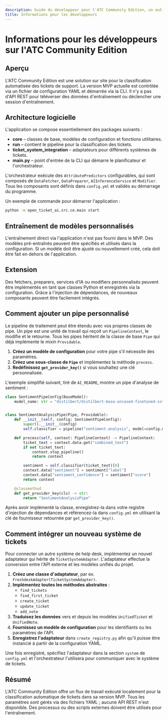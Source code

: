 ```yaml
---
description: Guide du développeur pour l'ATC Community Edition, un outil de classification de tickets sur site. Apprenez à configurer le système avec YAML, à l'exécuter depuis la CLI et à étendre son architecture en utilisant des composants Python personnalisés, des pipe_ids et des adaptateurs de système de tickets.
title: Informations pour les développeurs
---
```


# Informations pour les développeurs sur l'ATC Community Edition

## Aperçu

L'ATC Community Edition est une solution sur site pour la classification automatisée des tickets de support. La version MVP actuelle est contrôlée via un fichier de configuration YAML et démarrée via la CLI. Il n'y a pas d'API REST pour téléverser des données d'entraînement ou déclencher une session d'entraînement.

## Architecture logicielle

L'application se compose essentiellement des packages suivants :

*   **core** – classes de base, modèles de configuration et fonctions utilitaires.
*   **run** – contient le pipeline pour la classification des tickets.
*   **ticket\_system\_integration** – adaptateurs pour différents systèmes de tickets.
*   **main.py** – point d'entrée de la CLI qui démarre le planificateur et l'orchestrateur.

L'orchestrateur exécute des `AttributePredictors` configurables, qui sont composés de `DataFetcher`, `DataPreparer`, `AIInferenceService` et `Modifier`. Tous les composants sont définis dans `config.yml` et validés au démarrage du programme.

Un exemple de commande pour démarrer l'application :

```bash
python -m open_ticket_ai.src.ce.main start
```

## Entraînement de modèles personnalisés

L'entraînement direct via l'application n'est pas fourni dans le MVP. Des modèles pré-entraînés peuvent être spécifiés et utilisés dans la configuration. Si un modèle doit être ajusté ou nouvellement créé, cela doit être fait en dehors de l'application.

## Extension

Des fetchers, preparers, services d'IA ou modifiers personnalisés peuvent être implémentés en tant que classes Python et enregistrés via la configuration. Grâce à l'injection de dépendances, de nouveaux composants peuvent être facilement intégrés.

## Comment ajouter un pipe personnalisé

Le pipeline de traitement peut être étendu avec vos propres classes de pipe. Un pipe est une
unité de travail qui reçoit un `PipelineContext`, le modifie et le retourne. Tous les
pipes héritent de la classe de base `Pipe` qui déjà
implémente le mixin `Providable`.

1.  **Créez un modèle de configuration** pour votre pipe s'il nécessite des paramètres.
2.  **Créez une sous-classe de `Pipe`** et implémentez la méthode `process`.
3.  **Redéfinissez `get_provider_key()`** si vous souhaitez une clé personnalisée.

L'exemple simplifié suivant, tiré de `AI_README`, montre un pipe d'analyse de sentiment :

```python
class SentimentPipeConfig(BaseModel):
    model_name: str = "distilbert/distilbert-base-uncased-finetuned-sst-2-english"


class SentimentAnalysisPipe(Pipe, Providable):
    def __init__(self, config: SentimentPipeConfig):
        super().__init__(config)
        self.classifier = pipeline("sentiment-analysis", model=config.model_name)

    def process(self, context: PipelineContext) -> PipelineContext:
        ticket_text = context.data.get("combined_text")
        if not ticket_text:
            context.stop_pipeline()
            return context

        sentiment = self.classifier(ticket_text)[0]
        context.data["sentiment"] = sentiment["label"]
        context.data["sentiment_confidence"] = sentiment["score"]
        return context

    @classmethod
    def get_provider_key(cls) -> str:
        return "SentimentAnalysisPipe"
```

Après avoir implémenté la classe, enregistrez-la dans votre registre d'injection de dépendances
et référencez-la dans `config.yml` en utilisant la clé de fournisseur retournée par
`get_provider_key()`.

## Comment intégrer un nouveau système de tickets

Pour connecter un autre système de help desk, implémentez un nouvel adaptateur qui hérite de
`TicketSystemAdapter`. L'adaptateur effectue la conversion entre l'API externe et les
modèles unifiés du projet.

1.  **Créez une classe d'adaptateur**, par ex. `FreshdeskAdapter(TicketSystemAdapter)`.
2.  **Implémentez toutes les méthodes abstraites** :
    - `find_tickets`
    - `find_first_ticket`
    - `create_ticket`
    - `update_ticket`
    - `add_note`
3.  **Traduisez les données** vers et depuis les modèles `UnifiedTicket` et `UnifiedNote`.
4.  **Fournissez un modèle de configuration** pour les identifiants ou les paramètres de l'API.
5.  **Enregistrez l'adaptateur** dans `create_registry.py` afin qu'il puisse être instancié
    à partir de la configuration YAML.

Une fois enregistré, spécifiez l'adaptateur dans la section `system` de `config.yml` et
l'orchestrateur l'utilisera pour communiquer avec le système de tickets.

## Résumé

L'ATC Community Edition offre un flux de travail exécuté localement pour la classification automatique de tickets dans sa version MVP. Tous les paramètres sont gérés via des fichiers YAML ; aucune API REST n'est disponible. Des processus ou des scripts externes doivent être utilisés pour l'entraînement.